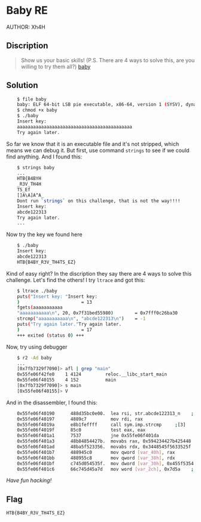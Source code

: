 # Baby RE
AUTHOR: Xh4H
## Discription
> Show us your basic skills! (P.S. There are 4 ways to solve this, are you willing to try them all?) [baby](https://github.com/Henry1601/HackTheBox-Writeup/blob/main/Reverse%20Engineering/Baby%20RE/baby)
## Solution
```bash
	$ file baby
	baby: ELF 64-bit LSB pie executable, x86-64, version 1 (SYSV), dynamically linked, interpreter /lib64/ld-linux-x86-64.so.2, BuildID[sha1]=25adc53b89f781335a27bf1b81f5c4cb74581022, for GNU/Linux 3.2.0, not stripped
	$ chmod +x baby
	$ ./baby
	Insert key: 
	aaaaaaaaaaaaaaaaaaaaaaaaaaaaaaaaaaaaaaaaaaa
	Try again later.
```
So far we know that it is an executable file and it's not stripped, which means we can debug it. But first, use command `strings` to see if we could find anything. And I found this:
```bash
	$ strings baby
	...
	HTB{B4BYH
	_R3V_TH4H
	TS_Ef
	[]A\A]A^A_
	Dont run `strings` on this challenge, that is not the way!!!!
	Insert key: 
	abcde122313
	Try again later.
	...
```
Now try the key we found here
```bash
	$ ./baby
	Insert key:
	abcde122313
	HTB{B4BY_R3V_TH4TS_EZ}
```
Kind of easy right? In the discription they say there are 4 ways to solve this challenge. Let's find the others!
I try `ltrace` and got this:
```bash
	$ ltrace ./baby
	puts("Insert key: "Insert key: 
	)						= 13
	fgets(aaaaaaaaaaa
	"aaaaaaaaaaa\n", 20, 0x7f31bed55980)		= 0x7fff0c26ba30
	strcmp("aaaaaaaaaaa\n", "abcde122313\n")	= -1
	puts("Try again later."Try again later.
	)						= 17
	+++ exited (status 0) +++
```
Now, try using debugger
```bash
	$ r2 -Ad baby
	...
	[0x7fb7329f7090]> afl | grep "main"
	0x55fe06f42fe0    1 4124         reloc.__libc_start_main
	0x55fe06f40155    4 152          main
	[0x7fb7329f7090]> s main
	[0x55fe06f40155]> V
```
And in the disassembler, I found this:
```bash
	0x55fe06f40190      488d35bc0e00.  lea rsi, str.abcde122313_n    ; 0x55fe06f41053 ; "abcde122313\n"
	0x55fe06f40197      4889c7         mov rdi, rax
	0x55fe06f4019a      e8b1feffff     call sym.imp.strcmp     ;[3]
	0x55fe06f4019f      85c0           test eax, eax
	0x55fe06f401a1      7537           jne 0x55fe06f401da
	0x55fe06f401a3      48b84854427b.  movabs rax, 0x594234427b425448    ; 'HTB{B4BY'
	0x55fe06f401ad      48ba5f523356.  movabs rdx, 0x3448545f5633525f    ; '_R3V_TH4'
	0x55fe06f401b7      488945c0       mov qword [var_40h], rax
	0x55fe06f401bb      488955c8       mov qword [var_38h], rdx
	0x55fe06f401bf      c745d054535f.  mov dword [var_30h], 0x455f5354    ; 'TS_E'
	0x55fe06f401c6      66c745d45a7d   mov word [var_2ch], 0x7d5a    ; 'Z}'
```

*Have fun hacking!*
## Flag
`HTB{B4BY_R3V_TH4TS_EZ}`
